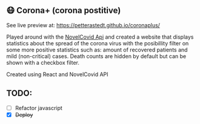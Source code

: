 ## 😷 Corona+ (corona postitive)
See live preview at: https://petterastedt.github.io/coronaplus/

Played around with the [NovelCovid Api](https://github.com/NovelCOVID/API) and created a website that displays statistics about the spread of the corona virus with the posibillity filter on some more positive statistics such as: amount of recovered patients and mild (non-critical) cases. Death counts are hidden by default but can be shown with a checkbox filter.

Created using React and NovelCovid API

## TODO:

- [ ] Refactor javascript
- [x] ~~Deploy~~

